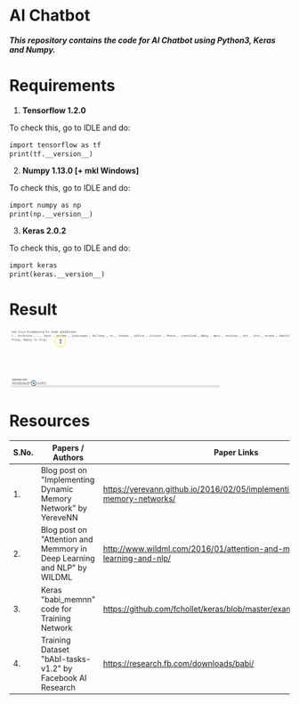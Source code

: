 # AI Chatbot
***This repository contains the code for AI Chatbot using Python3, Keras and Numpy.***

# Requirements
1. **Tensorflow 1.2.0**

To check this, go to IDLE and do:
```
import tensorflow as tf
print(tf.__version__)
```

2. **Numpy 1.13.0 [+ mkl Windows]**

To check this, go to IDLE and do:
```
import numpy as np
print(np.__version__)
```


3. **Keras 2.0.2**

To check this, go to IDLE and do:
```
import keras
print(keras.__version__)
```


# Result

![Output a1](Output/Output.gif?raw=true "Output a1")



# Resources

| S.No.  |                       Papers / Authors                    |                     Paper Links                      |
| ------ | --------------------------------------------------------- | ---------------------------------------------------- |
|1.      |Blog post on "Implementing Dynamic Memory Network" by YereveNN | https://yerevann.github.io/2016/02/05/implementing-dynamic-memory-networks/ |
|2.      | Blog post on "Attention and Memmory in Deep Learning and NLP" by WILDML  | http://www.wildml.com/2016/01/attention-and-memory-in-deep-learning-and-nlp/ |
|3.      |         Keras "babi_memnn" code for Training Network      |  https://github.com/fchollet/keras/blob/master/examples/babi_memnn.py  |
|4.      | Training Dataset "bAbI-tasks-v1.2" by Facebook AI Research |           https://research.fb.com/downloads/babi/   |


